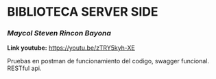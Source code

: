 # BIBLIOTECA SERVER SIDE

### _Maycol Steven Rincon Bayona_

**Link youtube:** https://youtu.be/zTRY5kyh-XE

Pruebas en postman de funcionamiento del codigo, swagger funcional. RESTful api.
